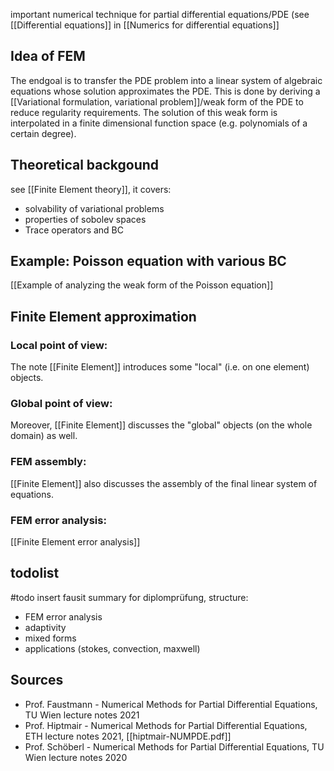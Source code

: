 important numerical technique for partial differential equations/PDE (see [[Differential equations]] in [[Numerics for differential equations]]


## Idea of FEM
The endgoal is to transfer the PDE problem into a linear system of algebraic equations whose solution approximates the PDE.
This is done by deriving a [[Variational formulation, variational problem]]/weak form of the PDE to reduce regularity requirements. The solution of this weak form is interpolated in a finite dimensional function space (e.g. polynomials of a certain degree).


## Theoretical backgound
see [[Finite Element theory]], it covers:
- solvability of variational problems
- properties of sobolev spaces
- Trace operators and BC


## Example: Poisson equation with various BC
[[Example of analyzing the weak form of the Poisson equation]]


## Finite Element approximation
### Local point of view:
The note [[Finite Element]] introduces some "local" (i.e. on one element) objects.

### Global point of view:
Moreover, [[Finite Element]] discusses the "global" objects (on the whole domain) as well.

### FEM assembly:
[[Finite Element]] also discusses the assembly of the final linear system of equations.

### FEM error analysis:
[[Finite Element error analysis]]



## todolist
#todo insert fausit summary for diplomprüfung, structure:
- FEM error analysis
- adaptivity
- mixed forms
- applications (stokes, convection, maxwell)



## Sources
- Prof. Faustmann - Numerical Methods for Partial Differential Equations, TU Wien lecture notes 2021
- Prof. Hiptmair - Numerical Methods for Partial Differential Equations, ETH lecture notes 2021, [[hiptmair-NUMPDE.pdf]]
- Prof. Schöberl - Numerical Methods for Partial Differential Equations, TU Wien lecture notes 2020
